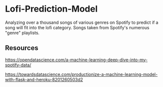 # Lofi-Prediction-Model
Analyzing over a thousand songs of various genres on Spotify to predict if a song will fit into the lofi category. Songs taken from Spotify's numerous "genre" playlists.

## Resources
https://opendatascience.com/a-machine-learning-deep-dive-into-my-spotify-data/

https://towardsdatascience.com/productionize-a-machine-learning-model-with-flask-and-heroku-8201260503d2
